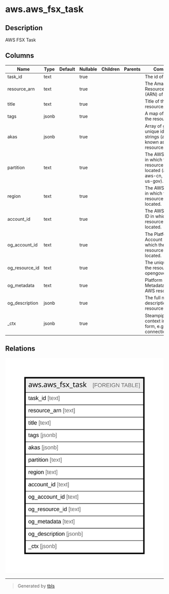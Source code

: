 # aws.aws_fsx_task

## Description

AWS FSX Task

## Columns

| Name | Type | Default | Nullable | Children | Parents | Comment |
| ---- | ---- | ------- | -------- | -------- | ------- | ------- |
| task_id | text |  | true |  |  | The id of the task. |
| resource_arn | text |  | true |  |  | The Amazon Resource Name (ARN) of the task |
| title | text |  | true |  |  | Title of the resource. |
| tags | jsonb |  | true |  |  | A map of tags for the resource. |
| akas | jsonb |  | true |  |  | Array of globally unique identifier strings (also known as) for the resource. |
| partition | text |  | true |  |  | The AWS partition in which the resource is located (aws, aws-cn, or aws-us-gov). |
| region | text |  | true |  |  | The AWS Region in which the resource is located. |
| account_id | text |  | true |  |  | The AWS Account ID in which the resource is located. |
| og_account_id | text |  | true |  |  | The Platform Account ID in which the resource is located. |
| og_resource_id | text |  | true |  |  | The unique ID of the resource in opengovernance. |
| og_metadata | text |  | true |  |  | Platform Metadata of the AWS resource. |
| og_description | jsonb |  | true |  |  | The full model description of the resource |
| _ctx | jsonb |  | true |  |  | Steampipe context in JSON form, e.g. connection_name. |

## Relations

![er](aws.aws_fsx_task.svg)

---

> Generated by [tbls](https://github.com/k1LoW/tbls)
